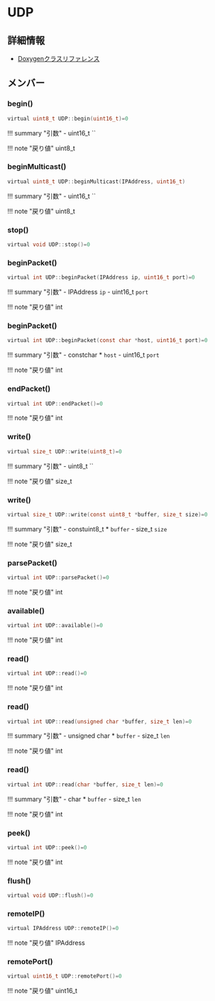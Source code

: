 # UDP



## 詳細情報

- [Doxygenクラスリファレンス](https://lang-ship.com/reference/Arduino/1.8.9/class_u_d_p.html)

## メンバー

### begin()



```c
virtual uint8_t UDP::begin(uint16_t)=0
```

!!! summary "引数"
	- uint16_t `` 

!!! note "戻り値"
	uint8_t



### beginMulticast()



```c
virtual uint8_t UDP::beginMulticast(IPAddress, uint16_t)
```

!!! summary "引数"
	- uint16_t `` 

!!! note "戻り値"
	uint8_t



### stop()



```c
virtual void UDP::stop()=0
```



### beginPacket()



```c
virtual int UDP::beginPacket(IPAddress ip, uint16_t port)=0
```

!!! summary "引数"
	- IPAddress `ip` 
	- uint16_t `port` 

!!! note "戻り値"
	int



### beginPacket()



```c
virtual int UDP::beginPacket(const char *host, uint16_t port)=0
```

!!! summary "引数"
	- constchar * `host` 
	- uint16_t `port` 

!!! note "戻り値"
	int



### endPacket()



```c
virtual int UDP::endPacket()=0
```

!!! note "戻り値"
	int



### write()



```c
virtual size_t UDP::write(uint8_t)=0
```

!!! summary "引数"
	- uint8_t `` 

!!! note "戻り値"
	size_t



### write()



```c
virtual size_t UDP::write(const uint8_t *buffer, size_t size)=0
```

!!! summary "引数"
	- constuint8_t * `buffer` 
	- size_t `size` 

!!! note "戻り値"
	size_t



### parsePacket()



```c
virtual int UDP::parsePacket()=0
```

!!! note "戻り値"
	int



### available()



```c
virtual int UDP::available()=0
```

!!! note "戻り値"
	int



### read()



```c
virtual int UDP::read()=0
```

!!! note "戻り値"
	int



### read()



```c
virtual int UDP::read(unsigned char *buffer, size_t len)=0
```

!!! summary "引数"
	- unsigned char * `buffer` 
	- size_t `len` 

!!! note "戻り値"
	int



### read()



```c
virtual int UDP::read(char *buffer, size_t len)=0
```

!!! summary "引数"
	- char * `buffer` 
	- size_t `len` 

!!! note "戻り値"
	int



### peek()



```c
virtual int UDP::peek()=0
```

!!! note "戻り値"
	int



### flush()



```c
virtual void UDP::flush()=0
```



### remoteIP()



```c
virtual IPAddress UDP::remoteIP()=0
```

!!! note "戻り値"
	IPAddress



### remotePort()



```c
virtual uint16_t UDP::remotePort()=0
```

!!! note "戻り値"
	uint16_t



